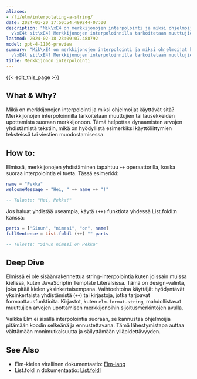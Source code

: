 ```yaml
---
aliases:
- /fi/elm/interpolating-a-string/
date: 2024-01-20 17:50:54.499244-07:00
description: "Mik\xE4 on merkkijonojen interpolointi ja miksi ohjelmoijat k\xE4ytt\xE4\
  v\xE4t sit\xE4? Merkkijonojen interpoloinnilla tarkoitetaan muuttujien tai lausekkeiden\u2026"
lastmod: 2024-02-18 23:09:07.488792
model: gpt-4-1106-preview
summary: "Mik\xE4 on merkkijonojen interpolointi ja miksi ohjelmoijat k\xE4ytt\xE4\
  v\xE4t sit\xE4? Merkkijonojen interpoloinnilla tarkoitetaan muuttujien tai lausekkeiden\u2026"
title: Merkkijonon interpolointi
---
```


{{< edit_this_page >}}

## What & Why?
Mikä on merkkijonojen interpolointi ja miksi ohjelmoijat käyttävät sitä? Merkkijonojen interpoloinnilla tarkoitetaan muuttujien tai lausekkeiden upottamista suoraan merkkijonoon. Tämä helpottaa dynaamisten arvojen yhdistämistä tekstiin, mikä on hyödyllistä esimerkiksi käyttöliittymien teksteissä tai viestien muodostamisessa.

## How to:
Elmissä, merkkijonojen yhdistäminen tapahtuu `++` operaattorilla, koska suoraa interpolointia ei tueta. Tässä esimerkki:

```Elm
name = "Pekka"
welcomeMessage = "Hei, " ++ name ++ "!"

-- Tuloste: "Hei, Pekka!"
```

Jos haluat yhdistää useampia, käytä `(++)` funktiota yhdessä List.foldl:n kanssa:

```Elm
parts = ["Sinun", "nimesi", "on", name]
fullSentence = List.foldl (++) "" parts

-- Tuloste: "Sinun nimesi on Pekka"
```

## Deep Dive
Elmissä ei ole sisäänrakennettua string-interpolointia kuten joissain muissa kielissä, kuten JavaScriptin Template Literalsissa. Tämä on design-valinta, joka pitää kielen yksinkertaisempana. Vaihtoehtoina käyttäjät hyödyntävät yksinkertaista yhdistämistä (`++`) tai kirjastoja, jotka tarjoavat formaattausfunktioita. Kirjastot, kuten `elm-format-string`, mahdollistavat muuttujien arvojen upottamisen merkkijonoihin sijoitusmerkintöjen avulla.

Vaikka Elm ei sisällä interpolointia suoraan, se kannustaa ohjelmoijia pitämään koodin selkeänä ja ennustettavana. Tämä lähestymistapa auttaa välttämään monimutkaisuutta ja säilyttämään ylläpidettävyyden.

## See Also
- Elm-kielen virallinen dokumentaatio: [Elm-lang](https://elm-lang.org/docs)
- List.foldl:n dokumentaatio: [List.foldl](https://package.elm-lang.org/packages/elm/core/latest/List#foldl)
